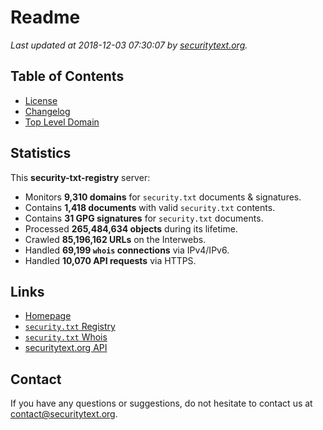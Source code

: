 # Readme

_Last updated at 2018-12-03 07:30:07 by [securitytext.org](https://securitytext.org)._

## Table of Contents

* [License](LICENSE.md)
* [Changelog](CHANGELOG.md)
* [Top Level Domain](TLD.md)

## Statistics

This **security-txt-registry** server:

* Monitors **9,310 domains** for `security.txt` documents & signatures.
* Contains **1,418 documents** with valid `security.txt` contents.
* Contains **31 GPG signatures** for `security.txt` documents.
* Processed **265,484,634 objects** during its lifetime.
* Crawled **85,196,162 URLs** on the Interwebs.
* Handled **69,199 `whois` connections** via IPv4/IPv6.
* Handled **10,070 API requests** via HTTPS.

## Links

* [Homepage](https://securitytext.org)
* [`security.txt` Registry](https://registry.securitytext.org)
* [`security.txt` Whois](https://whois.securitytext.org)
* [securitytext.org API](https://api.securitytext.org)

## Contact

If you have any questions or suggestions, do not hesitate to contact us at contact@securitytext.org.
